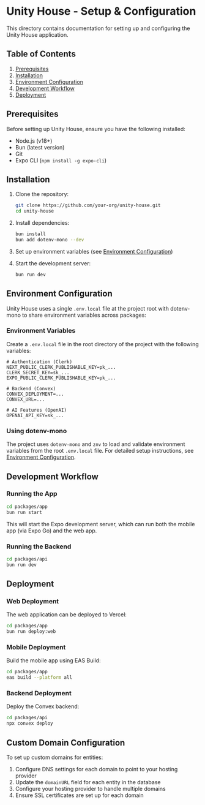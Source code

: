 # Unity House - Setup & Configuration

This directory contains documentation for setting up and configuring the Unity House application.

## Table of Contents

1. [Prerequisites](#prerequisites)
2. [Installation](#installation)
3. [Environment Configuration](#environment-configuration)
4. [Development Workflow](#development-workflow)
5. [Deployment](#deployment)

## Prerequisites

Before setting up Unity House, ensure you have the following installed:

- Node.js (v18+)
- Bun (latest version)
- Git
- Expo CLI (`npm install -g expo-cli`)

## Installation

1. Clone the repository:
   ```bash
   git clone https://github.com/your-org/unity-house.git
   cd unity-house
   ```

2. Install dependencies:
   ```bash
   bun install
   bun add dotenv-mono --dev
   ```

3. Set up environment variables (see [Environment Configuration](#environment-configuration))

4. Start the development server:
   ```bash
   bun run dev
   ```

## Environment Configuration

Unity House uses a single `.env.local` file at the project root with dotenv-mono to share environment variables across packages:

### Environment Variables

Create a `.env.local` file in the root directory of the project with the following variables:

```
# Authentication (Clerk)
NEXT_PUBLIC_CLERK_PUBLISHABLE_KEY=pk_...
CLERK_SECRET_KEY=sk_...
EXPO_PUBLIC_CLERK_PUBLISHABLE_KEY=pk_...

# Backend (Convex)
CONVEX_DEPLOYMENT=...
CONVEX_URL=...

# AI Features (OpenAI)
OPENAI_API_KEY=sk_...
```

### Using dotenv-mono

The project uses `dotenv-mono` and `znv` to load and validate environment variables from the root `.env.local` file. For detailed setup instructions, see [Environment Configuration](./env.md).

## Development Workflow

### Running the App

```bash
cd packages/app
bun run start
```

This will start the Expo development server, which can run both the mobile app (via Expo Go) and the web app.

### Running the Backend

```bash
cd packages/api
bun run dev
```

## Deployment

### Web Deployment

The web application can be deployed to Vercel:

```bash
cd packages/app
bun run deploy:web
```

### Mobile Deployment

Build the mobile app using EAS Build:

```bash
cd packages/app
eas build --platform all
```

### Backend Deployment

Deploy the Convex backend:

```bash
cd packages/api
npx convex deploy
```

## Custom Domain Configuration

To set up custom domains for entities:

1. Configure DNS settings for each domain to point to your hosting provider
2. Update the `domainURL` field for each entity in the database
3. Configure your hosting provider to handle multiple domains
4. Ensure SSL certificates are set up for each domain

